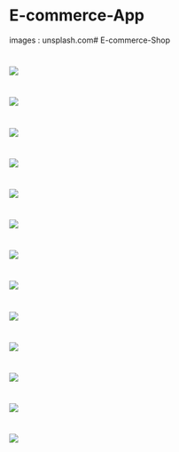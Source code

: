 # E-commerce-App

images : unsplash.com# E-commerce-Shop

#
![](https://i.imgur.com/iMqEQBi.png)
#
![](https://imgur.com/mW6frTy.png)
#
![](https://imgur.com/eVH4IWf.png)
#
![](https://imgur.com/X7VoSVA.png)
#
![](https://imgur.com/RWLjaDI.png)
#
![](https://imgur.com/39bRB5c.png)
#
![](https://imgur.com/Xzbgq7B.png)
#
![](https://imgur.com/zDh7i7F.png)
#
![](https://imgur.com/3w7VNBc.png)
#
![](https://imgur.com/BND54D2.png)
#
![](https://imgur.com/yiG3Kbw.png)
#
![](https://imgur.com/YmgGdxI.png)
#
![](https://imgur.com/ZS8RLEY.png)

